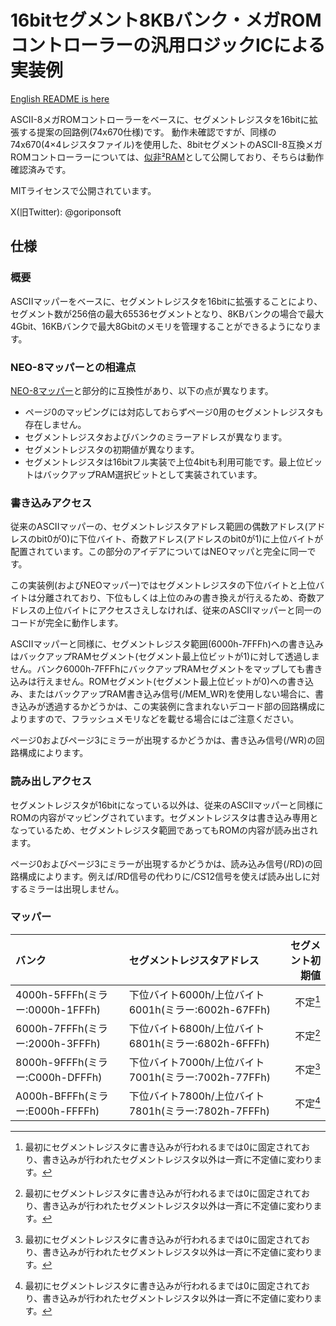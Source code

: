 # 16bitセグメント8KBバンク・メガROMコントローラーの汎用ロジックICによる実装例
[English README is here](https://github.com/goriponsoft/16bitBank-MEGAROM-Controller-74670/blob/main/README-en.md)

ASCII-8メガROMコントローラーをベースに、セグメントレジスタを16bitに拡張する提案の回路例(74x670仕様)です。
動作未確認ですが、同様の74x670(4×4レジスタファイル)を使用した、8bitセグメントのASCII-8互換メガROMコントローラーについては、[似非²RAM](https://github.com/goriponsoft/ESE2RAM-Cartridge-74670)として公開しており、そちらは動作確認済みです。

MITライセンスで公開されています。

X(旧Twitter): @goriponsoft

## 仕様
### 概要
ASCIIマッパーをベースに、セグメントレジスタを16bitに拡張することにより、セグメント数が256倍の最大65536セグメントとなり、8KBバンクの場合で最大4Gbit、16KBバンクで最大8Gbitのメモリを管理することができるようになります。

### NEO-8マッパーとの相違点
[NEO-8マッパー](https://aoineko.org/msxgl/index.php?title=NEO_mapper)と部分的に互換性があり、以下の点が異なります。
- ページ0のマッピングには対応しておらずページ0用のセグメントレジスタも存在しません。
- セグメントレジスタおよびバンクのミラーアドレスが異なります。
- セグメントレジスタの初期値が異なります。
- セグメントレジスタは16bitフル実装で上位4bitも利用可能です。最上位ビットはバックアップRAM選択ビットとして実装されています。

### 書き込みアクセス
従来のASCIIマッパーの、セグメントレジスタアドレス範囲の偶数アドレス(アドレスのbit0が0)に下位バイト、奇数アドレス(アドレスのbit0が1)に上位バイトが配置されています。この部分のアイデアについてはNEOマッパと完全に同一です。

この実装例(およびNEOマッパー)ではセグメントレジスタの下位バイトと上位バイトは分離されており、下位もしくは上位のみの書き換えが行えるため、奇数アドレスの上位バイトにアクセスさえしなければ、従来のASCIIマッパーと同一のコードが完全に動作します。

ASCIIマッパーと同様に、セグメントレジスタ範囲(6000h-7FFFh)への書き込みはバックアップRAMセグメント(セグメント最上位ビットが1)に対して透過しません。バンク6000h-7FFFhにバックアップRAMセグメントをマップしても書き込みは行えません。ROMセグメント(セグメント最上位ビットが0)への書き込み、またはバックアップRAM書き込み信号(/MEM_WR)を使用しない場合に、書き込みが透過するかどうかは、この実装例に含まれないデコード部の回路構成によりますので、フラッシュメモリなどを載せる場合にはご注意ください。

ページ0およびページ3にミラーが出現するかどうかは、書き込み信号(/WR)の回路構成によります。

### 読み出しアクセス
セグメントレジスタが16bitになっている以外は、従来のASCIIマッパーと同様にROMの内容がマッピングされています。セグメントレジスタは書き込み専用となっているため、セグメントレジスタ範囲であってもROMの内容が読み出されます。

ページ0およびページ3にミラーが出現するかどうかは、読み込み信号(/RD)の回路構成によります。例えば/RD信号の代わりに/CS12信号を使えば読み出しに対するミラーは出現しません。

### マッパー
|バンク|セグメントレジスタアドレス|セグメント初期値|
|:--|:--|--:|
|4000h-5FFFh(ミラー:0000h-1FFFh)|下位バイト6000h/上位バイト6001h(ミラー:6002h-67FFh)|不定[^1]|
|6000h-7FFFh(ミラー:2000h-3FFFh)|下位バイト6800h/上位バイト6801h(ミラー:6802h-6FFFh)|不定[^1]|
|8000h-9FFFh(ミラー:C000h-DFFFh)|下位バイト7000h/上位バイト7001h(ミラー:7002h-77FFh)|不定[^1]|
|A000h-BFFFh(ミラー:E000h-FFFFh)|下位バイト7800h/上位バイト7801h(ミラー:7802h-7FFFh)|不定[^1]|

[^1]: 最初にセグメントレジスタに書き込みが行われるまでは0に固定されており、書き込みが行われたセグメントレジスタ以外は一斉に不定値に変わります。
